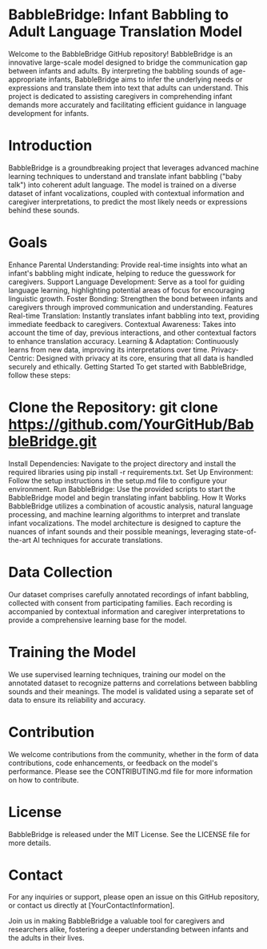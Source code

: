 # BabbleBridge: Infant Babbling to Adult Language Translation Model
Welcome to the BabbleBridge GitHub repository! BabbleBridge is an innovative large-scale model designed to bridge the communication gap between infants and adults. By interpreting the babbling sounds of age-appropriate infants, BabbleBridge aims to infer the underlying needs or expressions and translate them into text that adults can understand. This project is dedicated to assisting caregivers in comprehending infant demands more accurately and facilitating efficient guidance in language development for infants.

# Introduction
BabbleBridge is a groundbreaking project that leverages advanced machine learning techniques to understand and translate infant babbling ("baby talk") into coherent adult language. The model is trained on a diverse dataset of infant vocalizations, coupled with contextual information and caregiver interpretations, to predict the most likely needs or expressions behind these sounds.

# Goals
Enhance Parental Understanding: Provide real-time insights into what an infant's babbling might indicate, helping to reduce the guesswork for caregivers.
Support Language Development: Serve as a tool for guiding language learning, highlighting potential areas of focus for encouraging linguistic growth.
Foster Bonding: Strengthen the bond between infants and caregivers through improved communication and understanding.
Features
Real-time Translation: Instantly translates infant babbling into text, providing immediate feedback to caregivers.
Contextual Awareness: Takes into account the time of day, previous interactions, and other contextual factors to enhance translation accuracy.
Learning & Adaptation: Continuously learns from new data, improving its interpretations over time.
Privacy-Centric: Designed with privacy at its core, ensuring that all data is handled securely and ethically.
Getting Started
To get started with BabbleBridge, follow these steps:

# Clone the Repository: git clone https://github.com/YourGitHub/BabbleBridge.git
Install Dependencies: Navigate to the project directory and install the required libraries using pip install -r requirements.txt.
Set Up Environment: Follow the setup instructions in the setup.md file to configure your environment.
Run BabbleBridge: Use the provided scripts to start the BabbleBridge model and begin translating infant babbling.
How It Works
BabbleBridge utilizes a combination of acoustic analysis, natural language processing, and machine learning algorithms to interpret and translate infant vocalizations. The model architecture is designed to capture the nuances of infant sounds and their possible meanings, leveraging state-of-the-art AI techniques for accurate translations.

# Data Collection
Our dataset comprises carefully annotated recordings of infant babbling, collected with consent from participating families. Each recording is accompanied by contextual information and caregiver interpretations to provide a comprehensive learning base for the model.

# Training the Model
We use supervised learning techniques, training our model on the annotated dataset to recognize patterns and correlations between babbling sounds and their meanings. The model is validated using a separate set of data to ensure its reliability and accuracy.

# Contribution
We welcome contributions from the community, whether in the form of data contributions, code enhancements, or feedback on the model's performance. Please see the CONTRIBUTING.md file for more information on how to contribute.

# License
BabbleBridge is released under the MIT License. See the LICENSE file for more details.

# Contact
For any inquiries or support, please open an issue on this GitHub repository, or contact us directly at [YourContactInformation].

Join us in making BabbleBridge a valuable tool for caregivers and researchers alike, fostering a deeper understanding between infants and the adults in their lives.
